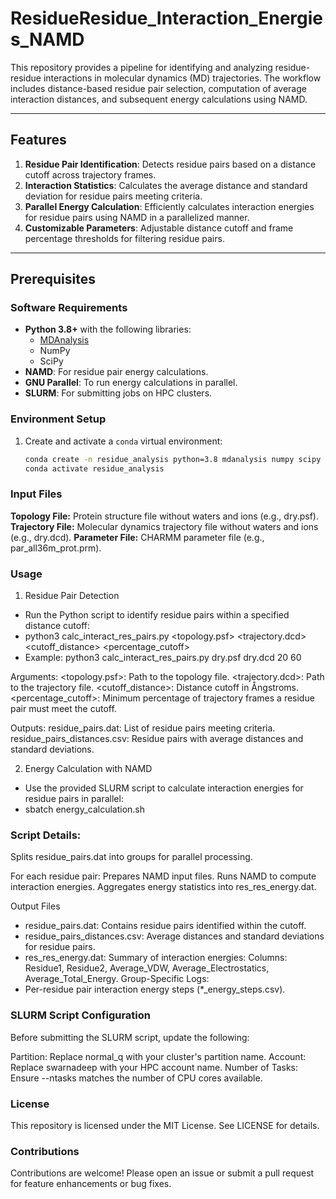# ResidueResidue_Interaction_Energies_NAMD

This repository provides a pipeline for identifying and analyzing residue-residue interactions in molecular dynamics (MD) trajectories. The workflow includes distance-based residue pair selection, computation of average interaction distances, and subsequent energy calculations using NAMD.

---

## Features
1. **Residue Pair Identification**: Detects residue pairs based on a distance cutoff across trajectory frames.
2. **Interaction Statistics**: Calculates the average distance and standard deviation for residue pairs meeting criteria.
3. **Parallel Energy Calculation**: Efficiently calculates interaction energies for residue pairs using NAMD in a parallelized manner.
4. **Customizable Parameters**: Adjustable distance cutoff and frame percentage thresholds for filtering residue pairs.

---

## Prerequisites

### Software Requirements
- **Python 3.8+** with the following libraries:
  - [MDAnalysis](https://www.mdanalysis.org/)
  - NumPy
  - SciPy
- **NAMD**: For residue pair energy calculations.
- **GNU Parallel**: To run energy calculations in parallel.
- **SLURM**: For submitting jobs on HPC clusters.

### Environment Setup
1. Create and activate a `conda` virtual environment:
   ```bash
   conda create -n residue_analysis python=3.8 mdanalysis numpy scipy -y
   conda activate residue_analysis

### Input Files
**Topology File:** Protein structure file without waters and ions (e.g., dry.psf).
**Trajectory File:** Molecular dynamics trajectory file without waters and ions (e.g., dry.dcd).
**Parameter File:** CHARMM parameter file (e.g., par_all36m_prot.prm).

### Usage
  1. Residue Pair Detection
  - Run the Python script to identify residue pairs within a specified distance cutoff:
  - python3 calc_interact_res_pairs.py <topology.psf> <trajectory.dcd> <cutoff_distance> <percentage_cutoff>
  - Example: python3 calc_interact_res_pairs.py dry.psf dry.dcd 20 60
  
  Arguments:
  <topology.psf>: Path to the topology file.
  <trajectory.dcd>: Path to the trajectory file.
  <cutoff_distance>: Distance cutoff in Ångstroms.
  <percentage_cutoff>: Minimum percentage of trajectory frames a residue pair must meet the cutoff.
  
  Outputs:
  residue_pairs.dat: List of residue pairs meeting criteria.
  residue_pairs_distances.csv: Residue pairs with average distances and standard deviations.
  
  2. Energy Calculation with NAMD
  - Use the provided SLURM script to calculate interaction energies for residue pairs in parallel:
  - sbatch energy_calculation.sh

### Script Details:
Splits residue_pairs.dat into groups for parallel processing.

For each residue pair:
Prepares NAMD input files.
Runs NAMD to compute interaction energies.
Aggregates energy statistics into res_res_energy.dat.

Output Files
- residue_pairs.dat: Contains residue pairs identified within the cutoff.
- residue_pairs_distances.csv: Average distances and standard deviations for residue pairs.
- res_res_energy.dat: Summary of interaction energies:
Columns: Residue1, Residue2, Average_VDW, Average_Electrostatics, Average_Total_Energy.
Group-Specific Logs:
- Per-residue pair interaction energy steps (*_energy_steps.csv).
  
### SLURM Script Configuration
Before submitting the SLURM script, update the following:

Partition: Replace normal_q with your cluster's partition name.
Account: Replace swarnadeep with your HPC account name.
Number of Tasks: Ensure --ntasks matches the number of CPU cores available.

###  License
This repository is licensed under the MIT License. See LICENSE for details.

###  Contributions
Contributions are welcome! Please open an issue or submit a pull request for feature enhancements or bug fixes.
